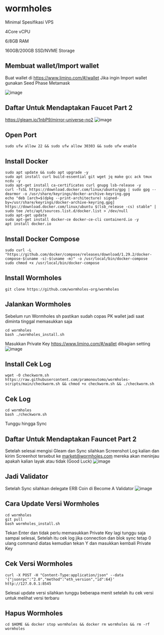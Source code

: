 # wormholes


Minimal Spesifikasi VPS

4Core vCPU

6/8GB RAM

160GB/200GB SSD/NVME Storage

## Membuat wallet/Import wallet 

Buat wallet di https://www.limino.com/#/wallet Jika ingin Import wallet gunakan Seed Phase Metamask
 
![image](https://user-images.githubusercontent.com/91402307/196043477-cfa849d3-3f08-48f2-b6e0-c053c6330b81.png)

## Daftar Untuk Mendaptakan Faucet Part 2

https://gleam.io/1nbP9/mirror-universe-no2
![image](https://user-images.githubusercontent.com/91402307/196396809-652ffe31-d0e8-475e-87fa-951b25bc4461.png)

## Open Port
```
sudo ufw allow 22 && sudo ufw allow 30303 && sudo ufw enable
```

## Install Docker
```
sudo apt update && sudo apt upgrade -y
sudo apt install curl build-essential git wget jq make gcc ack tmux ncdu -y
sudo apt-get install ca-certificates curl gnupg lsb-release -y
curl -fsSL https://download.docker.com/linux/ubuntu/gpg | sudo gpg --dearmor -o /usr/share/keyrings/docker-archive-keyring.gpg
echo "deb [arch=$(dpkg --print-architecture) signed-by=/usr/share/keyrings/docker-archive-keyring.gpg] https://download.docker.com/linux/ubuntu $(lsb_release -cs) stable" | sudo tee /etc/apt/sources.list.d/docker.list > /dev/null
sudo apt-get update
sudo apt-get install docker-ce docker-ce-cli containerd.io -y
apt install docker.io
```

## Install Docker Compose
```
sudo curl -L "https://github.com/docker/compose/releases/download/1.29.2/docker-compose-$(uname -s)-$(uname -m)" -o /usr/local/bin/docker-compose
sudo chmod +x /usr/local/bin/docker-compose
```

## Install Wormholes
```
git clone https://github.com/wormholes-org/wormholes
```

## Jalankan Wormholes

Sebelum run Wormholes sh pastikan sudah copas PK wallet jadi saat diminta tinggal memasukkan saja  
```
cd wormholes
bash ./wormholes_install.sh
```
Masukkan Private Key https://www.limino.com/#/wallet dibagian setting 
![image](https://user-images.githubusercontent.com/91402307/196043342-272a7e07-f2a5-4fba-999e-d3e80c09743b.png)

## Install Cek Log
```
wget -O checkworm.sh https://raw.githubusercontent.com/pramonoutomo/wormholes-scripts/main/checkworm.sh && chmod +x checkworm.sh && ./checkworm.sh
```

## Cek Log
```
cd wormholes
bash ./checkworm.sh
```
Tunggu hingga Sync

## Daftar Untuk Mendaptakan Fauncet Part 2

Setelah selesai mengisi Gleam dan Sync silahkan Screenshot Log kalian dan kirim Screenhot tersebut ke market@wormholes.com mereka akan meninjau apakah kalian layak atau tidak (Good Luck)
![image](https://user-images.githubusercontent.com/91402307/196398203-10c34886-6057-44be-bb10-b21242a3fbbf.png)

## Jadi Validator
Setelah Sync silahkan delegate ERB Coin di Become A Validator 
![image](https://user-images.githubusercontent.com/91402307/196043288-15910eff-9c2a-4363-a6cc-107dca8cf402.png)

## Cara Update Versi Wormholes
```
cd wormholes 
git pull
bash wormholes_install.sh
```
Tekan Enter dan tidak perlu memasukkan Private Key lagi tunggu saja sampai selesai, Setelah itu cek log jika connection dan blok sync tetap 0 ulang command diatas kemudian tekan Y dan masukkan kembali Private Key

## Cek Versi Wormholes
```
curl -X POST -H "Content-Type:application/json" --data '{"jsonrpc":"2.0","method":"eth_version","id":64}' http://127.0.0.1:8545
```
Selesai update versi silahkan tunggu beberapa menit setelah itu cek versi untuk melihat versi terbaru

## Hapus Wormholes
```
cd $HOME && docker stop wormholes && docker rm wormholes && rm -rf wormholes
